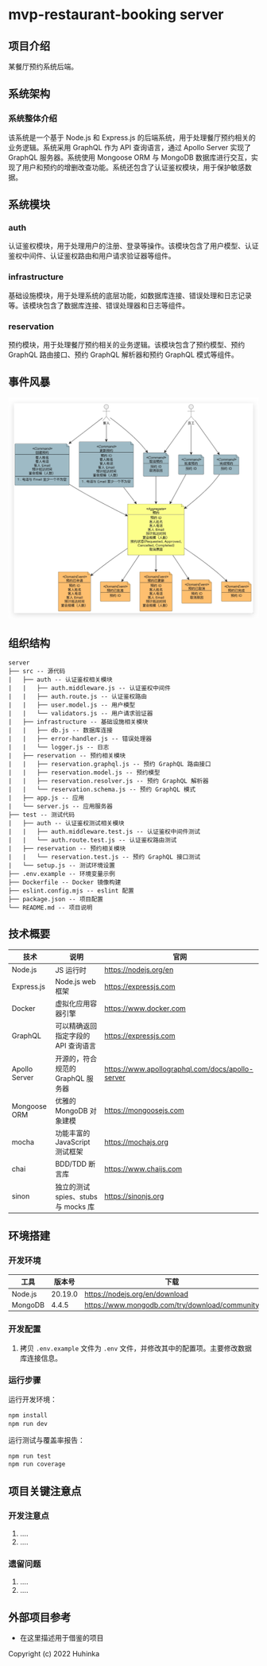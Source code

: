 # mvp-restaurant-booking server

## 项目介绍

某餐厅预约系统后端。

## 系统架构

### 系统整体介绍

该系统是一个基于 Node.js 和 Express.js 的后端系统，用于处理餐厅预约相关的业务逻辑。系统采用 GraphQL 作为 API 查询语言，通过 Apollo Server 实现了 GraphQL 服务器。系统使用 Mongoose ORM 与 MongoDB 数据库进行交互，实现了用户和预约的增删改查功能。系统还包含了认证鉴权模块，用于保护敏感数据。

## 系统模块

### auth

认证鉴权模块，用于处理用户的注册、登录等操作。该模块包含了用户模型、认证鉴权中间件、认证鉴权路由和用户请求验证器等组件。

### infrastructure

基础设施模块，用于处理系统的底层功能，如数据库连接、错误处理和日志记录等。该模块包含了数据库连接、错误处理器和日志等组件。

### reservation

预约模块，用于处理餐厅预约相关的业务逻辑。该模块包含了预约模型、预约 GraphQL 路由接口、预约 GraphQL 解析器和预约 GraphQL 模式等组件。

## 事件风暴

![事件风暴](../../docs/images/event-storming.jpg)

## 组织结构

```
server
├── src -- 源代码
|   ├── auth -- 认证鉴权相关模块
|   |   ├── auth.middleware.js -- 认证鉴权中间件
|   |   ├── auth.route.js -- 认证鉴权路由
|   |   ├── user.model.js -- 用户模型
|   |   └── validators.js -- 用户请求验证器
|   ├── infrastructure -- 基础设施相关模块
|   |   ├── db.js -- 数据库连接
|   |   ├── error-handler.js -- 错误处理器
|   |   └── logger.js -- 日志
|   ├── reservation -- 预约相关模块
|   |   ├── reservation.graphql.js -- 预约 GraphQL 路由接口
|   |   ├── reservation.model.js -- 预约模型
|   |   ├── reservation.resolver.js -- 预约 GraphQL 解析器
|   |   └── reservation.schema.js -- 预约 GraphQL 模式
|   ├── app.js -- 应用
|   └── server.js -- 应用服务器
├── test -- 测试代码
|   ├── auth -- 认证鉴权测试相关模块
|   |   ├── auth.middleware.test.js -- 认证鉴权中间件测试
|   |   └── auth.route.test.js -- 认证鉴权路由测试
|   ├── reservation -- 预约相关模块
|   |   └── reservation.test.js -- 预约 GraphQL 接口测试
|   └── setup.js -- 测试环境设置
├── .env.example -- 环境变量示例
├── Dockerfile -- Docker 镜像构建
├── eslint.config.mjs -- eslint 配置
├── package.json -- 项目配置
└── README.md -- 项目说明
```

## 技术概要

| 技术          | 说明                                | 官网                                             |
| ------------- | ----------------------------------- | ------------------------------------------------ |
| Node.js       | JS 运行时                           | https://nodejs.org/en                            |
| Express.js    | Node.js web 框架                    | https://expressjs.com                            |
| Docker        | 虚拟化应用容器引擎                  | https://www.docker.com                           |
| GraphQL       | 可以精确返回指定字段的 API 查询语言 | https://expressjs.com                            |
| Apollo Server | 开源的，符合规范的 GraphQL 服务器   | https://www.apollographql.com/docs/apollo-server |
| Mongoose ORM  | 优雅的 MongoDB 对象建模             | https://mongoosejs.com                           |
| mocha         | 功能丰富的 JavaScript 测试框架      | https://mochajs.org                              |
| chai          | BDD/TDD 断言库                      | https://www.chaijs.com                           |
| sinon         | 独立的测试 spies、stubs 与 mocks 库 | https://sinonjs.org                              |

## 环境搭建

### 开发环境

| 工具    | 版本号  | 下载                                           |
| ------- | ------- | ---------------------------------------------- |
| Node.js | 20.19.0 | https://nodejs.org/en/download                 |
| MongoDB | 4.4.5   | https://www.mongodb.com/try/download/community |

### 开发配置

1. 拷贝 `.env.example` 文件为 `.env` 文件，并修改其中的配置项。主要修改数据库连接信息。

### 运行步骤

运行开发环境：
```bash
npm install
npm run dev
```

运行测试与覆盖率报告：
```bash
npm run test
npm run coverage
```

## 项目关键注意点

### 开发注意点

1. ....
2. ....

### 遗留问题

1. ....
2. ....

## 外部项目参考

- 在这里描述用于借鉴的项目

Copyright (c) 2022 Huhinka

